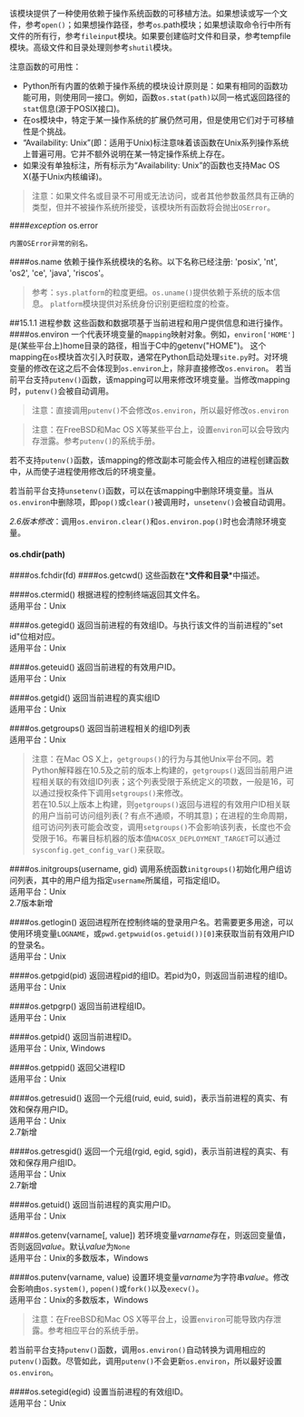 该模块提供了一种使用依赖于操作系统函数的可移植方法。如果想读或写一个文件，参考<code>open()</code>；如果想操作路径，参考<code>os</code>.path模块；如果想读取命令行中所有文件的所有行，参考<code>fileinput</code>模块。如果要创建临时文件和目录，参考tempfile模块。高级文件和目录处理则参考<code>shutil</code>模块。
 

注意函数的可用性：
* Python所有内置的依赖于操作系统的模块设计原则是：如果有相同的函数功能可用，则使用同一接口。例如，函数<code>os.stat(path)</code>以同一格式返回路径的<code>stat</code>信息(源于POSIX接口)。
* 在os模块中，特定于某一操作系统的扩展仍然可用，但是使用它们对于可移植性是个挑战。
* “Availability: Unix”(即：适用于Unix)标注意味着该函数在Unix系列操作系统上普遍可用。它并不额外说明在某一特定操作系统上存在。
* 如果没有单独标注，所有标示为“Availability: Unix”的函数也支持Mac OS X(基于Unix内核编译)。

> 注意：如果文件名或目录不可用或无法访问，或者其他参数虽然具有正确的类型，但并不被操作系统所接受，该模块所有函数将会抛出<code>OSError</code>。

####*exception* os.error

    内置OSError异常的别名。

####os.name
    依赖于操作系统模块的名称。以下名称已经注册: 'posix', 'nt', 'os2', 'ce', 'java', 'riscos'。 

> 参考：<code>sys.platform</code>的粒度更细。<code>os.uname()</code>提供依赖于系统的版本信息。
<code>platform</code>模块提供对系统身份识别更细粒度的检查。

##15.1.1 进程参数
这些函数和数据项基于当前进程和用户提供信息和进行操作。
####os.environ
一个代表环境变量的<code>mapping</code>映射对象。例如，<code>environ['HOME']</code>是(某些平台上)home目录的路径，相当于C中的getenv("HOME")。
这个mapping在<code>os</code>模块首次引入时获取，通常在Python启动处理<code>site.py</code>时。对环境变量的修改在这之后不会体现到<code>os.environ</code>上，除非直接修改<code>os.environ</code>。
若当前平台支持<code>putenv()</code>函数，该mapping可以用来修改环境变量。当修改mapping时，<code>putenv()</code>会被自动调用。

> 注意：直接调用<code>putenv()</code>不会修改<code>os.environ</code>，所以最好修改<code>os.environ</code>

> 注意：在FreeBSD和Mac OS X等某些平台上，设置<code>environ</code>可以会导致内存泄露。参考<code>putenv()</code>的系统手册。

若不支持<code>putenv()</code>函数，该mapping的修改副本可能会传入相应的进程创建函数中，从而使子进程使用修改后的环境变量。

若当前平台支持<code>unsetenv()</code>函数，可以在该mapping中删除环境变量。当从<code>os.environ</code>中删除项，即<code>pop()</code>或<code>clear()</code>被调用时，<code>unsetenv()</code>会被自动调用。

*2.6版本修改*：调用<code>os.environ.clear()</code>和<code>os.environ.pop()</code>时也会清除环境变量。

#### os.chdir(path)
####os.fchdir(fd)
####os.getcwd()
这些函数在*__文件和目录__*中描述。

####os.ctermid()
根据进程的控制终端返回其文件名。  
适用平台：Unix

####os.getegid()
返回当前进程的有效组ID。与执行该文件的当前进程的"set id"位相对应。  
适用平台：Unix

####os.geteuid()
返回当前进程的有效用户ID。  
适用平台：Unix

####os.getgid()
返回当前进程的真实组ID  
适用平台：Unix

####os.getgroups()
返回当前进程相关的组ID列表  
适用平台：Unix

> 注意：在Mac OS X上，<code>getgroups()</code>的行为与其他Unix平台不同。若Python解释器在10.5及之前的版本上构建的，<code>getgroups()</code>返回当前用户进程相关联的有效组ID列表；这个列表受限于系统定义的项数，一般是16，可以通过授权条件下调用<code>setgroups()</code>来修改。  
若在10.5以上版本上构建，则<code>getgroups()</code>返回与进程的有效用户ID相关联的用户当前可访问组列表(？有点不通顺，不明其意)；在进程的生命周期，组可访问列表可能会改变，调用<code>setgroups()</code>不会影响该列表，长度也不会受限于16。布署目标机器的版本值<code>MACOSX_DEPLOYMENT_TARGET</code>可以通过<code>sysconfig.get_config_var()</code>来获取。

####os.initgroups(username, gid)
调用系统函数<code>initgroups()</code>初始化用户组访问列表，其中的用户组为指定<code>username</code>所属组，可指定组ID。  
适用平台：Unix  
2.7版本新增

####os.getlogin()
返回进程所在控制终端的登录用户名。若需要更多用途，可以使用环境变量<code>LOGNAME</code>，或<code>pwd.getpwuid(os.getuid())[0]</code>来获取当前有效用户ID的登录名。  
适用平台：Unix

####os.getpgid(pid)
返回进程pid的组ID。若pid为0，则返回当前进程的组ID。  
适用平台：Unix

####os.getpgrp() 
返回当前进程组ID。  
适用平台：Unix

####os.getpid()
返回当前进程ID。  
适用平台：Unix, Windows

####os.getppid()
返回父进程ID  
适用平台：Unix

####os.getresuid()
返回一个元组(ruid, euid, suid)，表示当前进程的真实、有效和保存用户ID。  
适用平台：Unix  
2.7新增

####os.getresgid()
返回一个元组(rgid, egid, sgid)，表示当前进程的真实、有效和保存用户组ID。  
适用平台：Unix  
2.7新增

####os.getuid()
返回当前进程的真实用户ID。  
适用平台：Unix

####os.getenv(varname[, value])
若环境变量*varname*存在，则返回变量值，否则返回*value*。默认*value*为<code>None</code>  
适用平台：Unix的多数版本，Windows

####os.putenv(varname, value)
设置环境变量*varname*为字符串*value*。修改会影响由<code>os.system()</code>, <code>popen()</code>或<code>fork()</code>以及<code>execv()</code>。  
适用平台：Unix的多数版本，Windows
> 注意：在FreeBSD和Mac OS X等平台上，设置<code>environ</code>可能导致内存泄露。参考相应平台的系统手册。

若当前平台支持<code>putenv()</code>函数，调用<code>os.environ()</code>自动转换为调用相应的<code>putenv()</code>函数。尽管如此，调用<code>putenv()</code>不会更新<code>os.environ</code>，所以最好设置<code>os.environ</code>。

####os.setegid(egid)
设置当前进程的有效组ID。  
适用平台：Unix


 